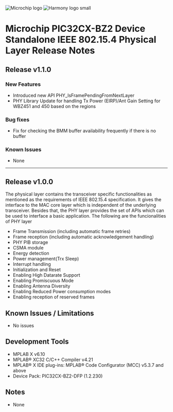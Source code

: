 ﻿![Microchip logo](https://raw.githubusercontent.com/wiki/Microchip-MPLAB-Harmony/Microchip-MPLAB-Harmony.github.io/images/microchip_logo.png)
![Harmony logo small](https://raw.githubusercontent.com/wiki/Microchip-MPLAB-Harmony/Microchip-MPLAB-Harmony.github.io/images/microchip_mplab_harmony_logo_small.png)

# Microchip PIC32CX-BZ2 Device Standalone IEEE 802.15.4 Physical Layer Release Notes

## Release v1.1.0

### New Features
- Introduced new API PHY_IsFramePendingFromNextLayer
- PHY Library Update for handling Tx Power (EIRP)/Ant Gain Setting for WBZ451 and 450 based on the regions


### Bug fixes
- Fix for checking the BMM buffer availability frequently if there is no buffer

### Known Issues
- None

__________________

## Release v1.0.0

The physical layer contains the transceiver specific functionalities as mentioned as the requirements of IEEE 802.15.4 specification. It gives the interface to the MAC core layer which is independent of the underlying transceiver.
Besides that, the PHY layer provides the set of APIs which can be used to interface a basic application.
The following are the funcionalities of PHY layer

-	Frame Transmission  (including automatic frame retries)
-	Frame reception  (including automatic acknowledgement handling)
-	PHY PIB storage
-	CSMA module
-	Energy detection
-	Power management(Trx Sleep)
-	Interrupt handling
-	Initialization and Reset
-	Enabling High Datarate Support
-	Enabling Promiscuous Mode
-	Enabling Antenna Diversity
-	Enabling Reduced Power consumption modes
-	Enabling reception of reserved frames

## Known Issues / Limitations

-	No issues

## Development Tools
-	MPLAB X v6.10
-	MPLAB® XC32 C/C++ Compiler v4.21
-	MPLAB® X IDE plug-ins: MPLAB® Code Configurator (MCC) v5.3.7 and above
-	Device Pack: PIC32CX-BZ2-DFP (1.2.230)

## Notes
-	None


